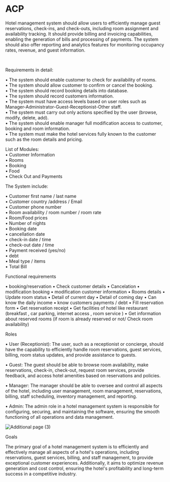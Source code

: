 # ACP
Hotel management system should allow users to efficiently manage guest reservations, check-ins, and check-outs, including room assignment and availability tracking. It should provide billing and invoicing capabilities, enabling the generation of bills and processing of payments. The system should also offer reporting and analytics features for monitoring occupancy rates, revenue, and guest information.

<br>

Requirements in detail:
<br>

•	The system should enable customer to check for availability of rooms. <br>
•	The system should allow customer to confirm or cancel the booking.<br>
•	The system should record booking details into database.<br>
•	The system should record customers information.<br>
•	The system must have access levels based on user roles such as Manager-Administrator-Guest-Receptionist-Other staff.<br>
•	The system must carry out only actions specified by the user (browse, modify, delete, add).<br>
•	The system should enable manager full modification access to customer, booking and room information.<br>
•	The system must make the hotel services fully known to the customer such as the room details and pricing.<br>




List of Modules: <br>
•	Customer Information<br>
•	Rooms<br>
•	Booking<br>
•	Food<br>
•	Check Out and Payments<br>
 





The System include:<br>
 
 
•	Customer first name / last name<br>
•	Customer country /address / Email<br>
•	Customer phone number<br>
•	Room availability / room number / room rate<br>
•	Room/Food prices<br>
•	Number of nights<br>
•	Booking date<br>
•	cancellation date<br>
•	check-in date / time<br>
•	check-out date / time<br>
•	Payment received (yes/no)<br>
•	debt<br>
•	Meal type / items<br>
•	Total Bill 
 <br>





Functional requirements


•	booking/reservation
•	Check customer details
•	Cancelation 
• modification booking
• modification customer information
•	Rooms details
•	Update room status
•	Detail of current day
•	Detail of coming day
•	Can know the daily income
• know customers payments / debt
•	Fill reservation form
•	Get reservation receipt
•	Get facilities of hotel like restaurant (breakfast , car parking, internet access , room service )
•	Get information about reserved rooms (if room is already reserved or not/ Check room availability)





Roles

•	User (Receptionist): The user, such as a receptionist or concierge, should have the capability to efficiently handle room reservations, guest services, billing, room status updates, and provide assistance to guests.

•	Guest: The guest should be able to browse room availability, make reservations, check-in, check-out, request room services, provide feedback, and access hotel amenities based on reservations and policies. 


•	Manager: The manager should be able to oversee and control all aspects of the hotel, including user management, room management, reservations, billing, staff scheduling, inventory management, and reporting.

•	Admin: The admin role in a hotel management system is responsible for configuring, securing, and maintaining the software, ensuring the smooth functioning of all operations and data management.

![Additional page (3)](https://github.com/EronFatah/ACP/assets/91766768/388025d4-7124-4b15-b25f-ba89d1644d18)



 Goals 
 
The primary goal of a hotel management system is to efficiently and effectively manage all aspects of a hotel's operations, including reservations, guest services, billing, and staff management, to provide exceptional customer experiences. Additionally, it aims to optimize revenue generation and cost control, ensuring the hotel's profitability and long-term success in a competitive industry.

